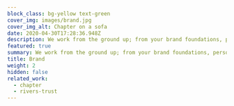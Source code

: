 ```yaml
---
block_class: bg-yellow text-green
cover_img: images/brand.jpg
cover_img_alt: Chapter on a sofa
date: 2020-04-30T17:28:36.948Z
description: We work from the ground up; from your brand foundations, personality, values all the way to the final output. A carefully crafted, cohesive, thought through brand identity, that has longevity, creativity and truly reflects who you are as an organisation.
featured: true
summary: We work from the ground up; from your brand foundations, personality, values all the way to the final output. A carefully crafted, cohesive, thought through brand identity, that has longevity, creativity and truly reflects who you are as an organisation.
title: Brand
weight: 2
hidden: false
related_work:
  - chapter
  - rivers-trust
---
```

